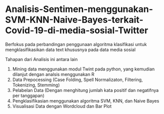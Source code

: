 # Analisis-Sentimen-menggunakan-SVM-KNN-Naive-Bayes-terkait-Covid-19-di-media-sosial-Twitter
Berfokus pada perbandingan penggunaan algoritma klasifikasi untuk mengklasifikasikan data text khususnya pada data media sosial

Tahapan dari Analisis ini antara lain
1. Mining data menggunakan modul Twint pada python, yang kemudian dilanjut dengan analsis menggunakan R
2. Data Prepocessing (Case Folding, Spell Normalizaton, Filtering, Tokenizing, Stemming)
3. Pelabelan Data (Dengan menghitung jumlah kata positif dan negatifnya per tanggapan)
4. Pengklasifikasian menggunakan algoritma SVM, KNN, dan Naive Bayes
5. Visualisasi Data dengan Wordcloud dan Bar Plot
